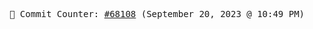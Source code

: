 <p align="center">
    <samp>
        📮 Commit Counter: <a href="https://github.com/Javascript-void0/Javascript-void0/commits/main">#68108</a> (September 20, 2023 @ 10:49 PM)
    </samp>
</p>